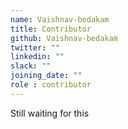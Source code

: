 ```yaml
---
name: Vaishnav-bedakam
title: Contributor
github: Vaishnav-bedakam
twitter: ""
linkedin: ""
slack: ""
joining_date: ""
role : contributor
---
```


Still waiting for this
